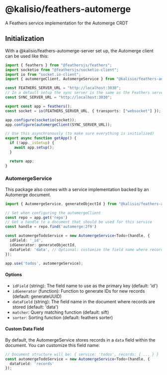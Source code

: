 # @kalisio/feathers-automerge

A Feathers service implementation for the Automerge CRDT

## Initialization

With a @kalisio/feathers-automerge-server set up, the Automerge client can be used like this:

```ts
import { feathers } from "@feathersjs/feathers";
import socketio from "@feathersjs/socketio-client";
import io from "socket.io-client";
import { automergeClient, AutomergeService } from "@kalisio/feathers-automerge";

const FEATHERS_SERVER_URL = "http://localhost:3030";
// In a default setup the sync server is the same as the Feathers server
const SYNC_SERVER_URL = "http://localhost:3030";

export const app = feathers();
const socket = io(FEATHERS_SERVER_URL, { transports: ["websocket"] });

app.configure(socketio(socket));
app.configure(automergeClient(SYNC_SERVER_URL));

// Use this asynchronously (to make sure everything is initialized)
export async function getApp() {
  if (!app._isSetup) {
    await app.setup();
  }

  return app;
}
```

### AutomergeService

This package also comes with a service implementation backed by an Automerge document.

```ts
import { AutomergeService, generateObjectId } from "@kalisio/feathers-automerge";

// Set when configuring the automergeClient
const repo = app.get('repo')
// Get a handle to a document that should be used for this service
const handle = repo.find('automerge:2f9')

const automergeTodoService = new AutomergeService<Todo>(handle, {
  idField: '_id',
  idGenerator: generateObjectId,
  dataField: 'data', // Optional: customize the field name where records are stored (default: 'data')
});

app.use('todos', automergeService);
```

#### Options

- `idField` (string): The field name to use as the primary key (default: 'id')
- `idGenerator` (function): Function to generate IDs for new records (default: generateUUID)
- `dataField` (string): The field name in the document where records are stored (default: 'data')
- `matcher`: Query matching function (default: sift)
- `sorter`: Sorting function (default: feathers sorter)

#### Custom Data Field

By default, the AutomergeService stores records in a `data` field within the document. You can customize this field name:

```ts
// Document structure will be: { service: 'todos', records: { ... } }
const automergeTodoService = new AutomergeService<Todo>(handle, {
  dataField: 'records'
});
```
